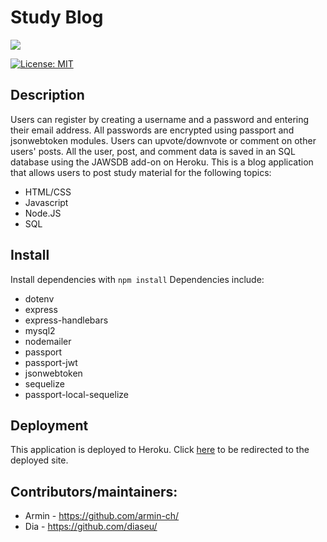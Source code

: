 # Study Blog 

<img src="https://i.imgur.com/43rACDv.png"> 

[![License: MIT](https://img.shields.io/badge/License-MIT-yellow.svg)](https://opensource.org/licenses/MIT)

## Description

Users can register by creating a username and a password and entering their email address. All passwords are encrypted using passport and jsonwebtoken modules. Users can upvote/downvote or comment on other users' posts. All the user, post, and comment data is saved in an SQL database using the JAWSDB add-on on Heroku.
This is a blog application that allows users to post study material for the following topics:
* HTML/CSS
* Javascript
* Node.JS
* SQL

## Install

Install dependencies with `npm install`
Dependencies include: 
- dotenv
- express
- express-handlebars
- mysql2
- nodemailer
- passport
- passport-jwt
- jsonwebtoken
- sequelize
- passport-local-sequelize

## Deployment 

This application is deployed to Heroku. Click [here](https://studyblog.herokuapp.com/) to be redirected to the deployed site.

## Contributors/maintainers:
 * Armin - https://github.com/armin-ch/
 * Dia - https://github.com/diaseu/


